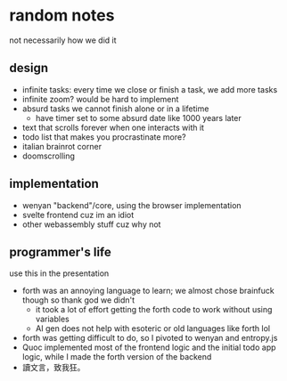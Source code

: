 # random notes
not necessarily how we did it

## design
- infinite tasks: every time we close or finish a task, we add more tasks
- infinite zoom? would be hard to implement
- absurd tasks we cannot finish alone or in a lifetime
  - have timer set to some absurd date like 1000 years later
- text that scrolls forever when one interacts with it
- todo list that makes you procrastinate more?
- italian brainrot corner
- doomscrolling

## implementation
- wenyan "backend"/core, using the browser implementation
- svelte frontend cuz im an idiot
- other webassembly stuff cuz why not



## programmer's life
use this in the presentation
- forth was an annoying language to learn; we almost chose brainfuck though so thank god we didn't
  - it took a lot of effort getting the forth code to work without using variables
  - AI gen does not help with esoteric or old languages like forth lol
- forth was getting difficult to do, so I pivoted to wenyan and entropy.js
- Quoc implemented most of the frontend logic and the initial todo app logic, while I made the forth version of the backend
- 讀文言，致我狂。